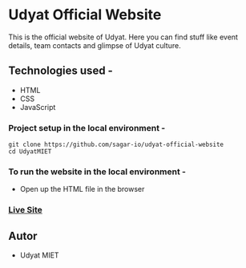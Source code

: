 # Udyat Official Website
This is the official website of Udyat. 
Here you can find stuff like event details, team contacts and glimpse of Udyat culture. 

## Technologies used -
- HTML
- CSS
- JavaScript

### Project setup in the local environment - 
```
git clone https://github.com/sagar-io/udyat-official-website
cd UdyatMIET
```

### To run the website in the local environment - 
- Open up the HTML file in the browser


### [Live Site](udyatmiet.netlify.app)

## Autor

- Udyat MIET
